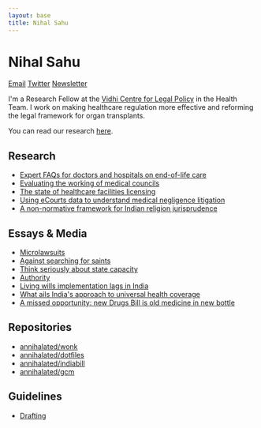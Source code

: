```yaml
---
layout: base
title: Nihal Sahu
---
```


# Nihal Sahu 

[Email](mailto:nihal.sahu@vidhilegalpolicy.in) [Twitter](https://x.com/annihalated) [Newsletter](https://nihalsahu.substack.com)

I'm a Research Fellow at the [Vidhi Centre for Legal Policy](https://vidhilegalpolicy.in) in the Health Team. I work on making healthcare regulation more effective and reforming the legal framework for organ transplants.

You can read our research [here](https://vidhilegalpolicy.in/topics/health/?custom_type=research&featured=9).

## Research

*   [Expert FAQs for doctors and hospitals on end-of-life care](https://vidhilegalpolicy.in/eolctoolkit/faq)
*   [Evaluating the working of medical councils](https://vidhilegalpolicy.in/research/holding-healthcare-providers-accountable-regulating-practitioners-through-medical-councils/)
*   [The state of healthcare facilities licensing](https://vidhilegalpolicy.in/research/holding-healthcare-providers-accountable-regulation-of-healthcare-facilities/)
*   [Using eCourts data to understand medical negligence litigation](https://vidhilegalpolicy.in/research/holding-healthcare-providers-accountable-consumer-civil-and-criminal-mechanisms/)
*   [A non-normative framework for Indian religion jurisprudence](https://doi.org/10.1080/24730580.2021.1941689)

## Essays & Media

*   [Microlawsuits](https://nihalsahu.substack.com/p/microlawsuits)
*   [Against searching for saints](https://nihalsahu.substack.com/p/against-searching-for-saints)
*   [Think seriously about state capacity](https://nihalsahu.substack.com/p/think-seriously-about-state-capacity)
*   [Authority](https://nihalsahu.substack.com/p/authority)
*   [Living wills implementation lags in India](https://www.thehindu.com/opinion/op-ed/living-wills-implementation-lags-in-india/article68025071.ece)
*   [What ails India's approach to universal health coverage](https://timesofindia.indiatimes.com/india/what-ails-indias-approach-to-universal-health-coverage/articleshow/105917461.cms)
*   [A missed opportunity: new Drugs Bill is old medicine in new bottle](https://www.deccanherald.com/opinion/a-missed-opportunity-new-drugs-bill-is-old-medicine-in-new-bottle-1149178.html)

## Repositories

*   [annihalated/wonk](https://github.com/annihalated/wonk)
*   [annihalated/dotfiles](https://github.com/annihalated/dotfiles)
*   [annihalated/indiabill](https://github.com/annihalated/indiabill)
*   [annihalated/gcm](https://github.com/annihalated/gcm)

## Guidelines

*   [Drafting](/drafting)